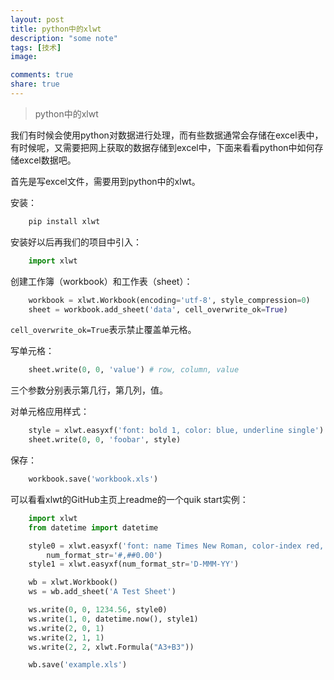 ```yaml
---
layout: post
title: python中的xlwt
description: "some note"
tags: [技术]
image:

comments: true
share: true
---
```


> python中的xlwt

我们有时候会使用python对数据进行处理，而有些数据通常会存储在excel表中，有时候呢，又需要把网上获取的数据存储到excel中，下面来看看python中如何存储excel数据吧。

<!-- more -->

首先是写excel文件，需要用到python中的xlwt。

安装：

```python
	pip install xlwt
```

安装好以后再我们的项目中引入：

```python
	import xlwt
```

创建工作簿（workbook）和工作表（sheet）：

```python
	workbook = xlwt.Workbook(encoding='utf-8', style_compression=0) 
	sheet = workbook.add_sheet('data', cell_overwrite_ok=True)
```

```cell_overwrite_ok=True```表示禁止覆盖单元格。

写单元格：

```python
	sheet.write(0, 0, 'value') # row, column, value 
```

三个参数分别表示第几行，第几列，值。

对单元格应用样式：

```python
	style = xlwt.easyxf('font: bold 1, color: blue, underline single')
	sheet.write(0, 0, 'foobar', style)
```

保存：

```python
	workbook.save('workbook.xls')
```

可以看看xlwt的GitHub主页上readme的一个quik start实例：

```python
	import xlwt
	from datetime import datetime

	style0 = xlwt.easyxf('font: name Times New Roman, color-index red, bold on',
	    num_format_str='#,##0.00')
	style1 = xlwt.easyxf(num_format_str='D-MMM-YY')

	wb = xlwt.Workbook()
	ws = wb.add_sheet('A Test Sheet')

	ws.write(0, 0, 1234.56, style0)
	ws.write(1, 0, datetime.now(), style1)
	ws.write(2, 0, 1)
	ws.write(2, 1, 1)
	ws.write(2, 2, xlwt.Formula("A3+B3"))

	wb.save('example.xls')
```